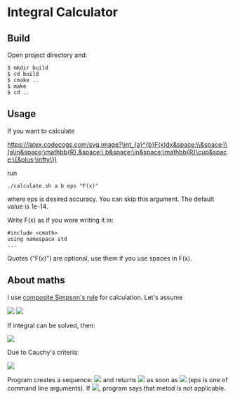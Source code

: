 # Integral Calculator
 
 ## Build
 
 Open project directory and:
 
 ```
 $ mkdir build
 $ cd build
 $ cmake ..
 $ make
 $ cd ..
 ```
 
 ## Usage
 
 If you want to calculate
 
https://latex.codecogs.com/svg.image?\int_{a}^{b}F(x)dx&space;\\&space;\\(a\in&space;\mathbb{R},&space;\,b&space;\in&space;\mathbb{R}\cup&space;\{&plus;\infty\})
 
 run
 
 ```
 ./calculate.sh a b eps "F(x)"
 ```
 
 where eps is desired accuracy. You can skip this argument. The default value is 1e-14.
 
 Write F(x) as if you were writing it in:
 ```
 #include <cmath>
 using namespace std
 ...
 ```
 Quotes ("F(x)") are optional, use them if you use spaces in F(x).
 
 ## About maths
 
 I use [composite Simpson's rule](https://en.wikipedia.org/wiki/Simpson%27s_rule#Composite_Simpson's_rule) for calculation.
 Let's assume 
 
 <img src="https://latex.codecogs.com/svg.image?S_n&space;=&space;(2/3)h(f(a)/2&space;&plus;&space;2\sum_{j=1}^{n}f(a&plus;(2j-1)h)&space;&plus;&space;\sum_{j=1}^{n-1}f(a&plus;2jh)&space;&plus;&space;f(b)/2)&space;">
 <img src="https://latex.codecogs.com/svg.image?h&space;=&space;(b-a)/2n&space;">
 
 If integral can be solved, then:
 
 <img src="https://latex.codecogs.com/svg.image?\lim_{n\to&space;&plus;\infty&space;}{S_n}&space;=&space;\int_{a}^{b}f(x)dx&space;">
 
 Due to Cauchy's criteria:
 
 <img src="https://latex.codecogs.com/svg.image?\exists&space;\lim_{n\to&space;&plus;\infty&space;}{S_n}&space;\Leftrightarrow&space;\forall&space;\varepsilon&space;\,\exists&space;N\,&space;&space;\forall&space;n,&space;m&space;>&space;N&space;\,\,&space;|S_n-S_m|<\varepsilon">
 
Program creates a sequence: <img src="https://latex.codecogs.com/svg.image?S_{10},&space;S_{20},&space;...,&space;S_n,&space;S_{2n}&space;">  and returns <img src="https://latex.codecogs.com/svg.image?S_{2n}&space;">  as soon as <img src="https://latex.codecogs.com/svg.image?|S_{2n}-S_n|&space;<&space;eps&space;">  (eps is one of command line arguments).
If <img src="https://latex.codecogs.com/svg.image?n>10^7&space;">, program says that metod is not applicable.
 
 
